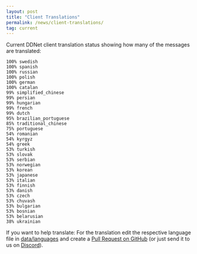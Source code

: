 ```yaml
---
layout: post
title: "Client Translations"
permalink: /news/client-translations/
tag: current
---
```


Current DDNet client translation status showing how many of the messages are translated:

```
100% swedish
100% spanish
100% russian
100% polish
100% german
100% catalan
99% simplified_chinese
99% persian
99% hungarian
99% french
99% dutch
95% brazilian_portuguese
85% traditional_chinese
75% portuguese
54% romanian
54% kyrgyz
54% greek
53% turkish
53% slovak
53% serbian
53% norwegian
53% korean
53% japanese
53% italian
53% finnish
53% danish
53% czech
53% chuvash
53% bulgarian
53% bosnian
53% belarusian
38% ukrainian
```

If you want to help translate: For the translation edit the respective language file in [data/languages](https://github.com/ddnet/ddnet/tree/master/data/languages) and create a [Pull Request on GitHub](https://github.com/ddnet/ddnet/) (or just send it to us on [Discord](/discord/)).
